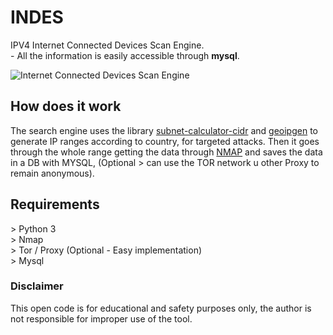 # INDES 
IPV4 Internet Connected Devices Scan Engine.<br>
\- All the information is easily accessible through **mysql**.

![Internet Connected Devices Scan Engine](https://i.ibb.co/v1zzPNh/image.png)

## How does it work
The search engine uses the library [subnet-calculator-cidr](https://github.com/christivn/subnet-calculator-cidr) and [geoipgen](https://github.com/christivn/geoipgen) to generate IP ranges according to country, for targeted attacks. Then it goes through the whole range getting the data through [NMAP](https://github.com/nmap/nmap) and saves the data in a DB with MYSQL, (Optional >  can use the TOR network u other Proxy to remain anonymous).

## Requirements
<p>> Python 3<br>
> Nmap<br>
> Tor / Proxy (Optional - Easy implementation)<br>
> Mysql</p>

### Disclaimer
This open code is for educational and safety purposes only, the author is not responsible for improper use of the tool.
